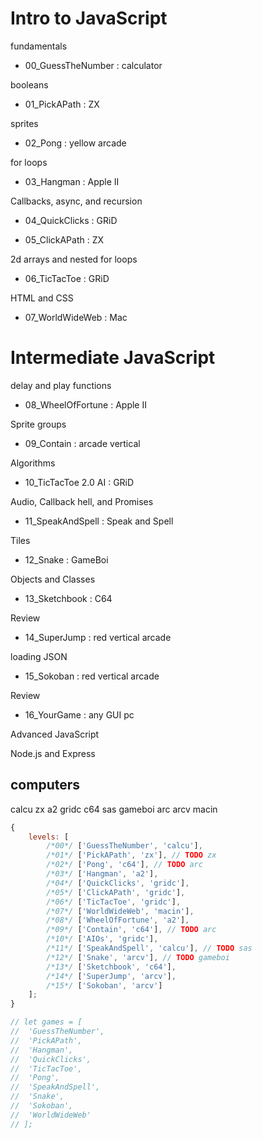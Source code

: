 # Intro to JavaScript

fundamentals

- 00_GuessTheNumber : calculator

booleans

- 01_PickAPath : ZX

sprites

- 02_Pong : yellow arcade

for loops

- 03_Hangman : Apple II

Callbacks, async, and recursion

- 04_QuickClicks : GRiD

- 05_ClickAPath : ZX

2d arrays and nested for loops

- 06_TicTacToe : GRiD

HTML and CSS

- 07_WorldWideWeb : Mac

# Intermediate JavaScript

delay and play functions

- 08_WheelOfFortune : Apple II

Sprite groups

- 09_Contain : arcade vertical

Algorithms

- 10_TicTacToe 2.0 AI : GRiD

Audio, Callback hell, and Promises

- 11_SpeakAndSpell : Speak and Spell

Tiles

- 12_Snake : GameBoi

Objects and Classes

- 13_Sketchbook : C64

Review

- 14_SuperJump : red vertical arcade

loading JSON

- 15_Sokoban : red vertical arcade

Review

- 16_YourGame : any GUI pc

Advanced JavaScript

Node.js and Express

## computers

calcu
zx
a2
gridc
c64
sas
gameboi
arc
arcv
macin

```js
{
	levels: [
		/*00*/ ['GuessTheNumber', 'calcu'],
		/*01*/ ['PickAPath', 'zx'], // TODO zx
		/*02*/ ['Pong', 'c64'], // TODO arc
		/*03*/ ['Hangman', 'a2'],
		/*04*/ ['QuickClicks', 'gridc'],
		/*05*/ ['ClickAPath', 'gridc'],
		/*06*/ ['TicTacToe', 'gridc'],
		/*07*/ ['WorldWideWeb', 'macin'],
		/*08*/ ['WheelOfFortune', 'a2'],
		/*09*/ ['Contain', 'c64'], // TODO arc
		/*10*/ ['AIOs', 'gridc'],
		/*11*/ ['SpeakAndSpell', 'calcu'], // TODO sas
		/*12*/ ['Snake', 'arcv'], // TODO gameboi
		/*13*/ ['Sketchbook', 'c64'],
		/*14*/ ['SuperJump', 'arcv'],
		/*15*/ ['Sokoban', 'arcv']
	];
}

// let games = [
// 	'GuessTheNumber',
// 	'PickAPath',
// 	'Hangman',
// 	'QuickClicks',
// 	'TicTacToe',
// 	'Pong',
// 	'SpeakAndSpell',
// 	'Snake',
// 	'Sokoban',
// 	'WorldWideWeb'
// ];
```
